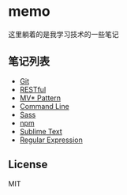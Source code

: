 # memo
这里躺着的是我学习技术的一些笔记

## 笔记列表
- [Git](article/Git.md)
- [RESTful](article/RESTful.md)
- [MV* Pattern](article/MV*Pattern.md)
- [Command Line](article/CommandLine.md)
- [Sass](article/Sass.md)
- [npm](article/npm.md)
- [Sublime Text](article/SublimeText.md)
- [Regular Expression](article/RegularExpression.md)

## License
MIT
